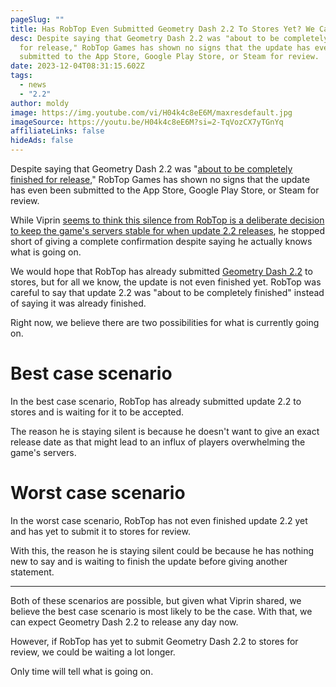 ```yaml
---
pageSlug: ""
title: Has RobTop Even Submitted Geometry Dash 2.2 To Stores Yet? We Cannot Tell
desc: Despite saying that Geometry Dash 2.2 was "about to be completely finished
  for release," RobTop Games has shown no signs that the update has even been
  submitted to the App Store, Google Play Store, or Steam for review.
date: 2023-12-04T08:31:15.602Z
tags:
  - news
  - "2.2"
author: moldy
image: https://img.youtube.com/vi/H04k4c8eE6M/maxresdefault.jpg
imageSource: https://youtu.be/H04k4c8eE6M?si=2-TqVozCX7yTGnYq
affiliateLinks: false
hideAds: false
---
```

Despite saying that Geometry Dash 2.2 was "[about to be completely finished for release](/posts/geometry-dash-2-2-is-finished-release-scheduled-for-early-december/)," RobTop Games has shown no signs that the update has even been submitted to the App Store, Google Play Store, or Steam for review.

While Viprin [seems to think this silence from RobTop is a deliberate decision to keep the game's servers stable for when update 2.2 releases](/posts/robtop-will-release-geometry-dash-2-2-with-no-warning/), he stopped short of giving a complete confirmation despite saying he actually knows what is going on.

We would hope that RobTop has already submitted [Geometry Dash 2.2](/categories/2.2) to stores, but for all we know, the update is not even finished yet. RobTop was careful to say that update 2.2 was "about to be completely finished" instead of saying it was already finished.

Right now, we believe there are two possibilities for what is currently going on.

# Best case scenario

In the best case scenario, RobTop has already submitted update 2.2 to stores and is waiting for it to be accepted.

The reason he is staying silent is because he doesn't want to give an exact release date as that might lead to an influx of players overwhelming the game's servers.

# Worst case scenario

In the worst case scenario, RobTop has not even finished update 2.2 yet and has yet to submit it to stores for review.

With this, the reason he is staying silent could be because he has nothing new to say and is waiting to finish the update before giving another statement.

- - -

Both of these scenarios are possible, but given what Viprin shared, we believe the best case scenario is most likely to be the case. With that, we can expect Geometry Dash 2.2 to release any day now.

However, if RobTop has yet to submit Geometry Dash 2.2 to stores for review, we could be waiting a lot longer.

Only time will tell what is going on.